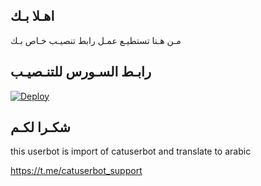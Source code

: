 ## اهـلا بـك
مـن هـنا تستطيـع عمـل رابط تنصيـب خـاص بـك

## رابـط السـورس للتنـصيـب

[![Deploy](https://www.herokucdn.com/deploy/button.svg)](https://heroku.com/deploy?template=https://github.com/https://github.com/razin1111/jmthon)

## شكـرا لكـم 


this userbot is import of catuserbot and translate to arabic

https://t.me/catuserbot_support
